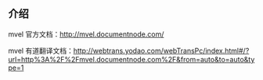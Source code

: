 ## 介绍

mvel 官方文档：http://mvel.documentnode.com/

mvel 有道翻译文档：http://webtrans.yodao.com/webTransPc/index.html#/?url=http%3A%2F%2Fmvel.documentnode.com%2F&from=auto&to=auto&type=1